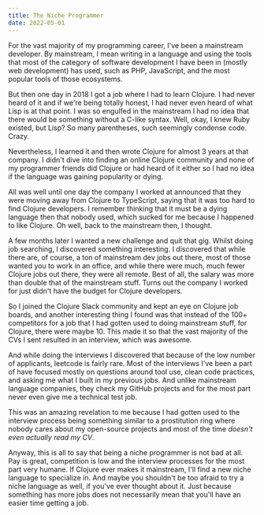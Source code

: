 ```yaml
---
title: The Niche Programmer
date: 2022-05-01
---
```


For the vast majority of my programming career, I've been a mainstream developer. By mainstream, I mean writing in a language and using the tools that most of the category of software development I have been in (mostly web development) has used, such as PHP, JavaScript, and the most popular tools of those ecosystems.

But then one day in 2018 I got a job where I had to learn Clojure. I had never heard of it and if we're being totally honest, I had never even heard of what Lisp is at that point. I was so engulfed in the mainstream I had no idea that there would be something without a C-like syntax. Well, okay, I knew Ruby existed, but Lisp? So many parentheses, such seemingly condense code. Crazy.

Nevertheless, I learned it and then wrote Clojure for almost 3 years at that company. I didn't dive into finding an online Clojure community and none of my programmer friends did Clojure or had heard of it either so I had no idea if the language was gaining popularity or dying.

All was well until one day the company I worked at announced that they were moving away from Clojure to TypeScript, saying that it was too hard to find Clojure developers. I remember thinking that it must be a dying language then that nobody used, which sucked for me because I happened to like Clojure. Oh well, back to the mainstream then, I thought.

A few months later I wanted a new challenge and quit that gig. Whilst doing job searching, I discovered something interesting. I discovered that while there are, of course, a ton of mainstream dev jobs out there, most of those wanted you to work in an office, and while there were much, much fewer Clojure jobs out there, they were all remote. Best of all, the salary was more than double that of the mainstream stuff. Turns out the company I worked for just didn't have the budget for Clojure developers.

So I joined the Clojure Slack community and kept an eye on Clojure job boards, and another interesting thing I found was that instead of the 100+ competitors for a job that I had gotten used to doing mainstream stuff, for Clojure, there were maybe 10. This made it so that the vast majority of the CVs I sent resulted in an interview, which was awesome.

And while doing the interviews I discovered that because of the low number of applicants, leetcode is fairly rare. Most of the interviews I've been a part of have focused mostly on questions around tool use, clean code practices, and asking me what I built in my previous jobs. And unlike mainstream language companies, they check my GitHub projects and for the most part never even give me a technical test job.

This was an amazing revelation to me because I had gotten used to the interview process being something similar to a prostitution ring where nobody cares about my open-source projects and most of the time _doesn't even actually read my CV_. 

Anyway, this is all to say that being a niche programmer is not bad at all. Pay is great, competition is low and the interview processes for the most part very humane. If Clojure ever makes it mainstream, I'll find a new niche language to specialize in. And maybe you shouldn't be too afraid to try a niche language as well, if you've ever thought about it. Just because something has more jobs does not necessarily mean that you'll have an easier time getting a job.
